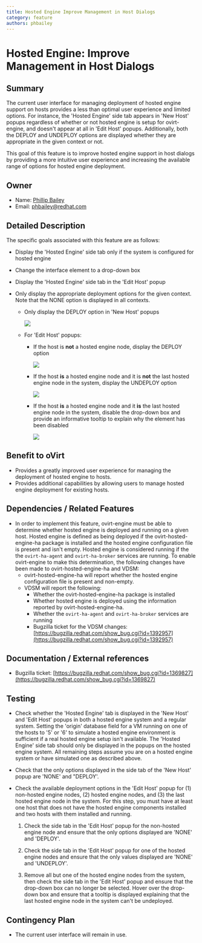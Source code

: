 ```yaml
---
title: Hosted Engine Improve Management in Host Dialogs
category: feature
authors: phbailey
---
```


# Hosted Engine: Improve Management in Host Dialogs

## Summary

The current user interface for managing deployment of hosted engine support on hosts provides a less than optimal user experience and limited options. For instance, the 'Hosted Engine' side tab appears in 'New Host' popups regardless of whether or not hosted engine is setup for ovirt-engine, and doesn't appear at all in 'Edit Host' popups. Additionally, both the DEPLOY and UNDEPLOY options are displayed whether they are appropriate in the given context or not.

This goal of this feature is to improve hosted engine support in host dialogs by providing a more intuitive user experience and increasing the available range of options for hosted engine deployment.

## Owner

*   Name: [Phillip Bailey](https://github.com/pcbailey)
*   Email: <phbailey@redhat.com>

## Detailed Description

The specific goals associated with this feature are as follows:

*   Display the 'Hosted Engine' side tab only if the system is configured for hosted engine

*   Change the interface element to a drop-down box

*   Display the 'Hosted Engine' side tab in the 'Edit Host' popup

*   Only display the appropriate deployment options for the given context. Note that the NONE option is displayed in all contexts.

    *   Only display the DEPLOY option in 'New Host' popups

        ![](/images/wiki/HE_Deployment_new_host.png)

    *   For 'Edit Host' popups:

        *   If the host is **not** a hosted engine node, display the DEPLOY option

            ![](/images/wiki/HE_Deployment_edit_on_non_he_node.png)

        *   If the host **is** a hosted engine node and it is **not** the last hosted engine node in the system, display the UNDEPLOY option

            ![](/images/wiki/HE_Deployment_edit_on_he_node.png)

        *   If the host **is** a hosted engine node and it **is** the last hosted engine node in the system, disable the drop-down box and provide an informative tooltip to explain why the element has been disabled

            ![](/images/wiki/HE_Deployment_edit_on_last_he_node.png)

## Benefit to oVirt

*   Provides a greatly improved user experience for managing the deployment of hosted engine to hosts.
*   Provides additional capabilities by allowing users to manage hosted engine deployment for existing hosts.

## Dependencies / Related Features

*   In order to implement this feature, ovirt-engine must be able to determine whether hosted engine is deployed and running on a given host. Hosted engine is defined as being deployed if the ovirt-hosted-engine-ha package is installed and the hosted engine configuration file is present and isn't empty. Hosted engine is considered running if the the `ovirt-ha-agent` and `ovirt-ha-broker` services are running. To enable ovirt-engine to make this determination, the following changes have been made to ovirt-hosted-engine-ha and VDSM:
    *   ovirt-hosted-engine-ha will report whether the hosted engine configuration file is present and non-empty.
    *   VDSM will report the following:
        *   Whether the ovirt-hosted-engine-ha package is installed
        *   Whether hosted engine is deployed using the information reported by ovirt-hosted-engine-ha.
        *   Whether the `ovirt-ha-agent` and `ovirt-ha-broker` services are running
        *   Bugzilla ticket for the VDSM changes: [https://bugzilla.redhat.com/show_bug.cgi?id=1392957](https://bugzilla.redhat.com/show_bug.cgi?id=1392957)

## Documentation / External references

*   Bugzilla ticket: [https://bugzilla.redhat.com/show_bug.cgi?id=1369827](https://bugzilla.redhat.com/show_bug.cgi?id=1369827)

## Testing

*   Check whether the 'Hosted Engine' tab is displayed in the 'New Host' and 'Edit Host' popups in both a hosted engine system and a regular system. Setting the 'origin' database field for a VM running on one of the hosts to '5' or '6' to simulate a hosted engine environment is sufficient if a real hosted engine setup isn't available. The 'Hosted Engine' side tab should only be displayed in the popups on the hosted engine system. All remaining steps assume you are on a hosted engine system or have simulated one as described above.

*   Check that the only options displayed in the side tab of the 'New Host' popup are 'NONE' and "DEPLOY'.

*   Check the available deployment options in the 'Edit Host' popup for (1) non-hosted engine nodes, (2) hosted engine nodes, and (3) the last hosted engine node in the system. For this step, you must have at least one host that does not have the hosted engine components installed and two hosts with them installed and running.

    1.   Check the side tab in the 'Edit Host' popup for the non-hosted engine node and ensure that the only options displayed are 'NONE' and 'DEPLOY'.

    2.   Check the side tab in the 'Edit Host' popup for one of the hosted engine nodes and ensure that the only values displayed are 'NONE' and 'UNDEPLOY'.

    3.   Remove all but one of the hosted engine nodes from the system, then check the side tab in the 'Edit Host' popup and ensure that the drop-down box can no longer be selected. Hover over the drop-down box and ensure that a tooltip is displayed explaining that the last hosted engine node in the system can't be undeployed.

## Contingency Plan

*   The current user interface will remain in use.
